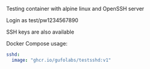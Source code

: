 Testing container with alpine linux and OpenSSH server

Login as test/pw1234567890

SSH keys are also available

Docker Compose usage:
``` yaml
sshd:
  image: "ghcr.io/gufolabs/testsshd:v1"
```